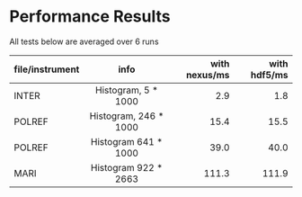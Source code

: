# Performance Results

All tests below are averaged over 6 runs

| file/instrument        | info           | with nexus/ms  | with hdf5/ms
| ------------- |:-------------:| -----:|-----:|
| INTER      | Histogram, 5 * 1000 |2.9 | 1.8|
| POLREF      | Histogram, 246 * 1000      |   15.4 | 15.5 |
| POLREF | Histogram 641 * 1000   |  39.0   | 40.0|
| MARI | Histogram 922 * 2663    |  111.3   | 111.9 |
